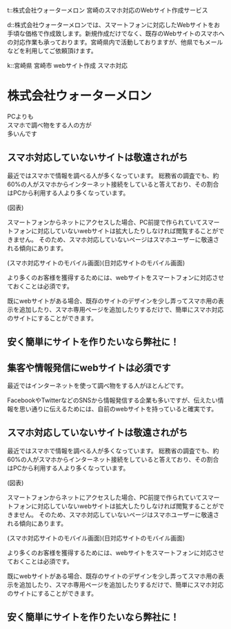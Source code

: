t::株式会社ウォーターメロン 宮崎のスマホ対応のWebサイト作成サービス

d::株式会社ウォーターメロンでは、スマートフォンに対応したWebサイトをお手頃な価格で作成致します。新規作成だけでなく、既存のWebサイトのスマホへの対応作業も承っております。宮崎県内で活動しておりますが、他県でもメールなどを利用してご依頼頂けます。

k::宮崎県 宮崎市 webサイト作成 スマホ対応

# 株式会社ウォーターメロン

<section class="mc_view top_page_top">
			<div id="top_img"><p class="blend__text">PCよりも<br>スマホで調べ物をする人の方が<br>多いんです</p></div>
			<div id="top_page_nav" class="main_cl_bg">
				<!--top-page-top-sec-->
			</div>
		</section>
		
		
		
## スマホ対応していないサイトは敬遠されがち

最近ではスマホで情報を調べる人が多くなっています。
総務省の調査でも、約60%の人がスマホからインターネット接続をしていると答えており、その割合はPCから利用する人より多くなっています。

(図表)

スマートフォンからネットにアクセスした場合、PC前提で作られていてスマートフォンに対応していないwebサイトは拡大したりしなければ閲覧することができません。
そのため、スマホ対応していないページはスマホユーザーに敬遠される傾向にあります。

(スマホ対応サイトのモバイル画面)(日対応サイトのモバイル画面)

より多くのお客様を獲得するためには、webサイトをスマートフォンに対応させておくことは必須です。

既にwebサイトがある場合、既存のサイトのデザインを少し弄ってスマホ用の表示を追加したり、スマホ専用ページを追加したりするだけで、簡単にスマホ対応のサイトにすることができます。

## 安く簡単にサイトを作りたいなら弊社に！		
		

## 集客や情報発信にwebサイトは必須です

最近ではインターネットを使って調べ物をする人がほとんどです。





FacebookやTwitterなどのSNSから情報発信する企業も多いですが、伝えたい情報を思い通りに伝えるためには、自前のwebサイトを持っていると確実です。



## スマホ対応していないサイトは敬遠されがち

最近ではスマホで情報を調べる人が多くなっています。
総務省の調査でも、約60%の人がスマホからインターネット接続をしていると答えており、その割合はPCから利用する人より多くなっています。

(図表)

スマートフォンからネットにアクセスした場合、PC前提で作られていてスマートフォンに対応していないwebサイトは拡大したりしなければ閲覧することができません。
そのため、スマホ対応していないページはスマホユーザーに敬遠される傾向にあります。

(スマホ対応サイトのモバイル画面)(日対応サイトのモバイル画面)

より多くのお客様を獲得するためには、webサイトをスマートフォンに対応させておくことは必須です。

既にwebサイトがある場合、既存のサイトのデザインを少し弄ってスマホ用の表示を追加したり、スマホ専用ページを追加したりするだけで、簡単にスマホ対応のサイトにすることができます。

## 安く簡単にサイトを作りたいなら弊社に！


